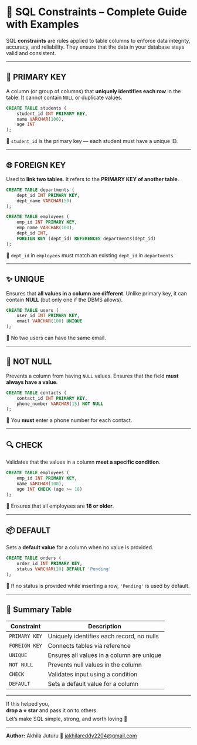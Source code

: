 # 🔐 SQL Constraints – Complete Guide with Examples

SQL **constraints** are rules applied to table columns to enforce data integrity, accuracy, and reliability. They ensure that the data in your database stays valid and consistent.

---

## 🔑 PRIMARY KEY

A column (or group of columns) that **uniquely identifies each row** in the table. It cannot contain `NULL` or duplicate values.

```sql
CREATE TABLE students (
    student_id INT PRIMARY KEY,
    name VARCHAR(100),
    age INT
);
```

📌 `student_id` is the primary key — each student must have a unique ID.

---

## 🌐 FOREIGN KEY

Used to **link two tables**. It refers to the **PRIMARY KEY of another table**.

```sql
CREATE TABLE departments (
    dept_id INT PRIMARY KEY,
    dept_name VARCHAR(50)
);

CREATE TABLE employees (
    emp_id INT PRIMARY KEY,
    emp_name VARCHAR(100),
    dept_id INT,
    FOREIGN KEY (dept_id) REFERENCES departments(dept_id)
);
```

📌 `dept_id` in `employees` must match an existing `dept_id` in `departments`.

---

## ✨ UNIQUE

Ensures that **all values in a column are different**. Unlike primary key, it can contain **NULL** (but only one if the DBMS allows).

```sql
CREATE TABLE users (
    user_id INT PRIMARY KEY,
    email VARCHAR(100) UNIQUE
);
```

📌 No two users can have the same email.

---

## 🚫 NOT NULL

Prevents a column from having `NULL` values. Ensures that the field **must always have a value**.

```sql
CREATE TABLE contacts (
    contact_id INT PRIMARY KEY,
    phone_number VARCHAR(15) NOT NULL
);
```

📌 You **must** enter a phone number for each contact.

---

## 🔍 CHECK

Validates that the values in a column **meet a specific condition**.

```sql
CREATE TABLE employees (
    emp_id INT PRIMARY KEY,
    name VARCHAR(100),
    age INT CHECK (age >= 18)
);
```

📌 Ensures that all employees are **18 or older**.

---

## 📦 DEFAULT

Sets a **default value** for a column when no value is provided.

```sql
CREATE TABLE orders (
    order_id INT PRIMARY KEY,
    status VARCHAR(20) DEFAULT 'Pending'
);
```

📌 If no status is provided while inserting a row, `'Pending'` is used by default.

---

## 🧠 Summary Table

| Constraint    | Description                                      |
|---------------|--------------------------------------------------|
| `PRIMARY KEY` | Uniquely identifies each record, no nulls       |
| `FOREIGN KEY` | Connects tables via reference                   |
| `UNIQUE`      | Ensures all values in a column are unique       |
| `NOT NULL`    | Prevents null values in the column              |
| `CHECK`       | Validates input using a condition               |
| `DEFAULT`     | Sets a default value for a column               |

---

If this helped you,  
**drop a ⭐ star** and pass it on to others.  
Let’s make SQL simple, strong, and worth loving 💙

---

**Author:** Akhila Juturu 
📩 jakhilareddy2204@gmail.com
